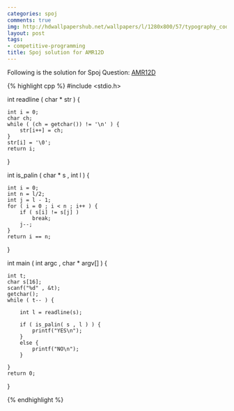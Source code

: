 ```yaml
---
categories: spoj
comments: true
img: http://hdwallpapershub.net/wallpapers/l/1280x800/57/typography_code_javascript_black_background_programmer_syntax_1280x800_56614.jpg
layout: post
tags:
- competitive-programming
title: Spoj solution for AMR12D
---
```


Following is the solution for Spoj Question: [AMR12D](http://www.spoj.com/problems/AMR12D/)

{% highlight cpp %}
#include <stdio.h>

int readline ( char * str ) {

	int i = 0;
	char ch;
	while ( (ch = getchar()) != '\n' ) {
		str[i++] = ch;
	}
	str[i] = '\0';
	return i;
}

int is_palin ( char * s , int l ) {

	int i = 0;
	int n = l/2;
	int j = l - 1;
	for ( i = 0 ; i < n ; i++ ) {
		if ( s[i] != s[j] )
			break;
		j--;
	}
	return i == n;
}

int main ( int argc , char * argv[] ) {

	int t;
	char s[16];
	scanf("%d" , &t);
	getchar();
	while ( t-- ) {

		int l = readline(s);

		if ( is_palin( s , l ) ) {
			printf("YES\n");
		}
		else {
			printf("NO\n");
		}

	}
	return 0;
}

{% endhighlight %}